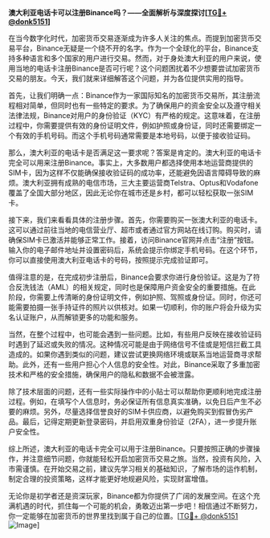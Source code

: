 **澳大利亚电话卡可以注册Binance吗？——全面解析与深度探讨[[TG💪+ @donk5151](https://t.me/s/donk5151)]**

在当今数字化时代，加密货币交易逐渐成为许多人关注的焦点。而提到加密货币交易平台，Binance无疑是一个绕不开的名字。作为一个全球化的平台，Binance支持多种语言和多个国家的用户进行交易。然而，对于身处澳大利亚的用户来说，使用当地的电话卡注册Binance是否可行呢？这个问题困扰着不少想要尝试加密货币交易的朋友。今天，我们就来详细解答这个问题，并为各位提供实用的指导。

首先，让我们明确一点：Binance作为一家国际知名的加密货币交易所，其注册流程相对简单，但同时也有一些特定的要求。为了确保用户的资金安全以及遵守相关法律法规，Binance对用户的身份验证（KYC）有严格的规定。这意味着，在注册过程中，你需要提供有效的身份证明文件，例如护照或身份证，同时还需要绑定一个有效的手机号码。而这个手机号码通常需要是本地号码，以便于接收验证码。

那么，澳大利亚的电话卡是否满足这一要求呢？答案是肯定的。澳大利亚的电话卡完全可以用来注册Binance。事实上，大多数用户都选择使用本地运营商提供的SIM卡，因为这样不仅能确保接收验证码的成功率，还能避免因语言障碍导致的麻烦。澳大利亚拥有成熟的电信市场，三大主要运营商Telstra、Optus和Vodafone覆盖了全国大部分地区，因此无论你在城市还是乡村，都可以轻松获取一张SIM卡。

接下来，我们来看看具体的注册步骤。首先，你需要购买一张澳大利亚的电话卡。这可以通过前往当地的电信营业厅、超市或者通过官方网站在线订购。购买时，请确保SIM卡已激活并能够正常工作。接着，访问Binance官网并点击“注册”按钮。输入你的电子邮件地址并设置密码后，系统会提示你绑定手机号码。在这个环节，你可以直接使用澳大利亚电话卡的号码，按照提示完成验证即可。

值得注意的是，在完成初步注册后，Binance会要求你进行身份验证。这是为了符合反洗钱法（AML）的相关规定，同时也是保障用户资金安全的重要措施。在此阶段，你需要上传清晰的身份证明文件，例如护照、驾照或身份证。同时，你还可能需要拍摄一张手持证件的照片以供核对。如果一切顺利，你的账户将会升级为实名认证账户，从而解锁更多的功能和服务。

当然，在整个过程中，也可能会遇到一些问题。比如，有些用户反映在接收验证码时遇到了延迟或失败的情况。这种情况可能是由于网络信号不佳或是短信拦截工具造成的。如果你遇到类似的问题，建议尝试更换网络环境或联系当地运营商寻求帮助。此外，还有一些用户担心个人信息的安全性。对此，Binance采取了多重加密技术和严格的安全措施，确保用户的隐私和数据不会被泄露。

除了技术层面的问题，还有一些实际操作中的小贴士可以帮助你更顺利地完成注册过程。例如，在填写个人信息时，务必保证所有信息真实准确，以免日后产生不必要的麻烦。另外，尽量选择信誉良好的SIM卡供应商，以避免购买到假冒伪劣产品。最后，记得定期更新登录密码，并启用双重身份验证（2FA），进一步提升账户安全性。

综上所述，澳大利亚的电话卡完全可以用于注册Binance。只要按照正确的步骤操作，并注意细节问题，你就能轻松开启加密货币交易之旅。当然，投资有风险，入市需谨慎。在开始交易之前，建议先学习相关的基础知识，了解市场的运作机制，制定合理的投资策略，这样才能更好地规避风险，实现财富增值。

无论你是初学者还是资深玩家，Binance都为你提供了广阔的发展空间。在这个充满机遇的时代，抓住每一个可能的机会，勇敢迈出第一步吧！相信通过不断努力，你一定能够在加密货币的世界里找到属于自己的位置。[[TG💪+ @donk5151](https://t.me/s/donk5151) ![Image](https://i.postimg.cc/rwNCRYN7/Snipaste-2025-04-30-17-27-05.png)]
